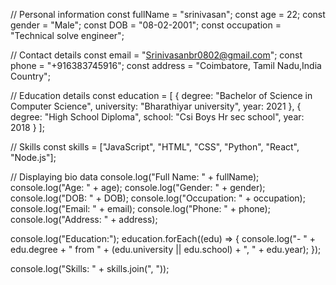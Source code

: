 // Personal information
const fullName = "srinivasan";
const age = 22;
const gender = "Male";
const DOB = "08-02-2001";
const occupation = "Technical solve engineer";

// Contact details
const email = "Srinivasanbr0802@gmail.com";
const phone = "+916383745916";
const address = "Coimbatore, Tamil Nadu,India Country";

// Education details
const education = [
  {
    degree: "Bachelor of Science in Computer Science",
    university: "Bharathiyar university",
    year: 2021
  },
  {
    degree: "High School Diploma",
    school: "Csi Boys Hr sec school",
    year: 2018
  }
];

// Skills
const skills = ["JavaScript", "HTML", "CSS", "Python", "React", "Node.js"];

// Displaying bio data
console.log("Full Name: " + fullName);
console.log("Age: " + age);
console.log("Gender: " + gender);
console.log("DOB: " + DOB);
console.log("Occupation: " + occupation);
console.log("Email: " + email);
console.log("Phone: " + phone);
console.log("Address: " + address);

console.log("Education:");
education.forEach((edu) => {
  console.log("- " + edu.degree + " from " + (edu.university || edu.school) + ", " + edu.year);
});

console.log("Skills: " + skills.join(", "));








